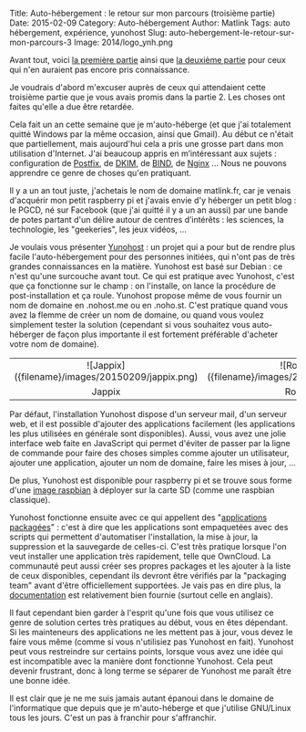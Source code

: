 Title: Auto-hébergement : le retour sur mon parcours (troisième partie)
Date: 2015-02-09
Category: Auto-hébergement
Author: Matlink
Tags: auto hébergement, expérience, yunohost
Slug: auto-hebergement-le-retour-sur-mon-parcours-3
Image: 2014/logo_ynh.png

Avant tout, voici [la première partie]({filename}/2014/1115-auto-hebergement-le-retour-sur-mon-parcours-1.md) ainsi que [la deuxième partie]({filename}/2014/1120-auto-hebergement-le-retour-sur-mon-parcours-2.md) pour ceux qui n'en auraient pas encore pris connaissance.

Je voudrais d'abord m'excuser auprès de ceux qui attendaient cette troisième partie que je vous avais promis dans la partie 2. Les choses ont faites qu'elle a due être retardée. 

Cela fait un an cette semaine que je m'auto-héberge (et que j'ai totalement quitté Windows par la même occasion, ainsi que Gmail). Au début ce n'était que partiellement, mais aujourd'hui cela a pris une grosse part dans mon utilisation d'Internet. J'ai beaucoup appris en m’intéressant aux sujets : configuration de [Postfix](https://en.wikipedia.org/wiki/Postfix_(software)), de [DKIM](https://en.wikipedia.org/wiki/DomainKeys_Identified_Mail), de [BIND](https://fr.wikipedia.org/wiki/BIND), de [Nginx](https://fr.wikipedia.org/wiki/Nginx) ... Nous ne pouvons apprendre ce genre de choses qu'en pratiquant. 

Il y a un an tout juste, j'achetais le nom de domaine matlink.fr, car je venais d'acquérir mon petit raspberry pi et j'avais envie d'y héberger un petit blog : le PGCD, né sur Facebook (que j'ai quitté il y a un an aussi) par une bande de potes partant d'un délire autour de centres d’intérêts : les sciences, la technologie, les "geekeries", les jeux vidéos, ... 

Je voulais vous présenter [Yunohost](https://yunohost.org) : un projet qui a pour but de rendre plus facile l'auto-hébergement pour des personnes initiées, qui n'ont pas de très grandes connaissances en la matière. Yunohost est basé sur Debian : ce n'est qu'une surcouche avant tout. Ce qui est pratique avec Yunohost, c'est que ça fonctionne sur le champ : on l'installe, on lance la procédure de post-installation et ça roule. Yunohost propose même de vous fournir un nom de domaine en .nohost.me ou en .noho.st. C'est pratique quand vous avez la flemme de créer un nom de domaine, ou quand vous voulez simplement tester la solution (cependant si vous souhaitez vous auto-héberger de façon plus importante il est fortement préférable d'acheter votre nom de domaine).
<table style="text-align:center;">
<tr>
	<td>![Jappix]({filename}/images/20150209/jappix.png)</td>
	<td>![Roundcube]({filename}/images/20150209/roundcube.png)</td>
	<td>![Transmission]({filename}/images/20150209/transmission.png)</td>
	<td>![TinyTinyRSS]({filename}/images/20150209/ttrss.png)</td>
</tr>
<tr>
	<td>Jappix</td>
	<td>Roundcube</td>
	<td>Transmission</td>
	<td>TinyTinyRSS</td>
</tr>
</table>
Par défaut, l'installation Yunohost dispose d'un serveur mail, d'un serveur web, et il est possible d'ajouter des applications facilement (les applications les plus utilisées en générale sont disponibles). Aussi, vous avez une jolie interface web faite en JavaScript qui permet d'éviter de passer par la ligne de commande pour faire des choses simples comme ajouter un utilisateur, ajouter une application, ajouter un nom de domaine, faire les mises à jour, ...

De plus, Yunohost est disponible pour raspberry pi et se trouve sous forme d'une [image raspbian](https://yunohost.org/#/install_on_raspberry_fr) à déployer sur la carte SD (comme une raspbian classique). 

Yunohost fonctionne ensuite avec ce qui appellent des "[applications packagées](https://yunohost.org/#/apps_en)" : c'est à dire que les applications sont empaquetées avec des scripts qui permettent d'automatiser l'installation, la mise à jour, la suppression et la sauvegarde de celles-ci. C'est très pratique lorsque l'on veut installer une application très rapidement, telle que OwnCloud. La communauté peut aussi créer ses propres packages et les ajouter à la liste de ceux disponibles, cependant ils devront être vérifiés par la "packaging team" avant d'être officiellement supportées.
Je vais pas en dire plus, la [documentation](https://yunohost.org/#/docs_fr) est relativement bien fournie (surtout celle en anglais). 

Il faut cependant bien garder à l'esprit qu'une fois que vous utilisez ce genre de solution certes très pratiques au début, vous en êtes dépendant. Si les mainteneurs des applications ne les mettent pas à jour, vous devez le faire vous même (comme si vous n'utilisiez pas Yunohost en fait). Yunohost peut vous restreindre sur certains points, lorsque vous avez une idée qui est incompatible avec la manière dont fonctionne Yunohost. Cela peut devenir frustrant, donc à long terme se séparer de Yunohost me paraît être une bonne idée. 

Il est clair que je ne me suis jamais autant épanoui dans le domaine de l'informatique que depuis que je m'auto-héberge et que j'utilise GNU/Linux tous les jours. C'est un pas à franchir pour s'affranchir. 